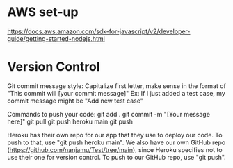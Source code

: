 # AWS set-up

https://docs.aws.amazon.com/sdk-for-javascript/v2/developer-guide/getting-started-nodejs.html

# Version Control

Git commit message style: Capitalize first letter, make sense in the format of "This commit will [your commit message]"
Ex: If I just added a test case, my commit message might be "Add new test case"

Commands to push your code:
git add .
git commit -m "[Your message here]"
git pull
git push heroku main
git push

Heroku has their own repo for our app that they use to deploy our code. To push to that, use "git push heroku main". We also have our own GitHub repo (https://github.com/nanjamu/Test/tree/main), since Heroku specifies not to use their one for version control. To push to our GitHub repo, use "git push".
